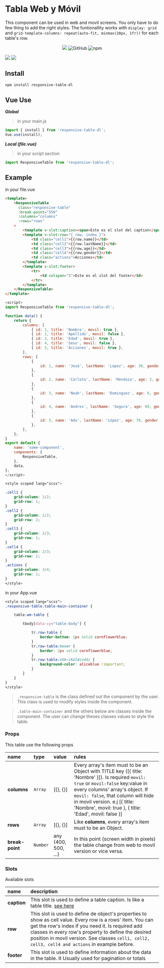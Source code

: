 # Tabla Web y Móvil
<p>
This component can be used in web and movil screens.
You only have to do few thing to add the right styles.
The funtionallity works with <code>display: grid</code> and <code>grid-template-columns: repeat(auto-fit, minmax(20px, 1fr))</code> for each table's row.
</p>
<p align="center">
<img src="https://travis-ci.org/JoseJuan81/responsive-table.svg?branch=dev">
<img alt="GitHub" src="https://img.shields.io/github/license/josejuan81/responsive-table">
<img alt="npm" src="https://img.shields.io/npm/dm/responsive-table">
</p>

<img src="https://japi-static.s3.amazonaws.com/japi-sales-error/Captura-de-pantalla-2020-01-14-a-la%28s%29-12.00.47.png">
<img src="https://japi-static.s3.amazonaws.com/japi-sales-error/Captura-de-pantalla-2020-01-14-a-la%28s%29-12.01.10.png">

## Install
```bash
npm install responsive-table-dl
```

## Vue Use
***Global***
> in your main.js

```js
import { install } from 'responsive-table-dl';
Vue.use(install);
```
***Local (file.vue)***
> in your script section

```js
import ResponsiveTable from 'responsive-table-dl';
```

## Example
in your file.vue

```html
<template>
	<ResponsiveTable
      class="responsive-table"
      :break-point="550"
      :columns="columns"
      :rows="rows"
    >
		<template v-slot:caption><span>Este es el slot del caption</span></template>
		<template v-slot:row="{ row, index }">
			<td class="cell1">{{row.name}}</td>
			<td class="cell2">{{row.lastName}}</td>
			<td class="cell3">{{row.age}}</td>
			<td class="cell4">{{row.gender}}</td>
			<td class="actions">Acciones</td>
		</template>
		<template v-slot:footer>
			<tr>
				<td colspan="5">Este es el slot del footer</td>
			</tr>
		</template>
	</ResponsiveTable>
</template>
```
```js
<script>
import ResponsiveTable from 'responsive-table-dl';

function data() {
	return {
		columns: [
			{ id: 1, title: 'Nombre', movil: true },
			{ id: 2, title: 'Apellido', movil: false },
			{ id: 3, title: 'Edad', movil: true },
			{ id: 4, title: 'Sexo', movil: false },
			{ id: 5, title: 'Acciones', movil: true },
		],
		rows: [
			{
				id: 1, name: 'José', lastName: 'López', age: 30, gender: 'Hombre',
			},
			{
				id: 2, name: 'Carlota', lastName: 'Mendoza', age: 3, gender: 'Mujer',
			},
			{
				id: 3, name: 'Noah', lastName: 'Dominguez', age: 6, gender: 'Hombre',
			},
			{
				id: 4, name: 'Andres', lastName: 'Segura', age: 69, gender: 'Hombre',
			},
			{
				id: 5, name: 'Ada', lastName: 'López', age: 70, gender: 'Mujer',
			},
		],
	};
}
export default {
	name: 'some-component',
	components: {
		ResponsiveTable,
	},
	data,
};
</script>
```
```scss
<style scoped lang="scss">

.cell1 {
	grid-column: 1/2;
	grid-row: 1;
}
.cell2 {
	grid-column: 1/2;
	grid-row: 2;
}
.cell3 {
	grid-column: 2/3;
	grid-row: 1;
}
.cell4 {
	grid-column: 2/3;
	grid-row: 2;
}
.actions {
	grid-column: 3/4;
	grid-row: 1;
}
</style>
```
in your App.vue
```scss
<style scoped lang="scss">
.responsive-table.table-main-container {

	table.wm-table {

		tbody[data-cy="table-body"] {

			tr.row-table {
				border-bottom: 1px solid cornflowerblue;
			}
			tr.row-table:hover {
				border: 2px solid cornflowerblue;
			}
			tr.row-table:nth-child(odd) {
				background-color: aliceblue !important;
			}
		}
	}
}
</style>
```
> `.responsive-table` is the class defined out the component by the user. This class is used to modify styles inside the component.
 
> `.table-main-container` and the others below are classes inside the component. The user can change theses classes values to style the table.
### Props
This table use the following props

name | type | value | rules
:--- | :--- | :--- | :---
**columns** | `Array` | [{}, {}] | Every array's item must to be an Object with TITLE key ([{ title: 'Nombre' }]). Is required `movil: true` or `movil:false` key:value in every columns' array's object. If `movil: false`, that column will hide in movil version. e.j [{ title: 'Nombre', movil: true }, { title: 'Edad', movil: false }]
**rows** | `Array` | [{}, {}] | Like **columns**, every array's item must to be an Object.
**break-point** | `Number` | any (400, 500, ...) | In this point (screen width in pixels) the table change from web to movil version or vice versa.

### Slots
Avaliable slots

name | description
:--- | :--- 
**caption** | This slot is used to define a table caption. Is like a table title. [see here](https://developer.mozilla.org/en-US/docs/Learn/HTML/Tables/Advanced)
**row** | This slot is used to define de object's properties to show as cell value. Every row is a rows' item. You can get the row's index if you need it. Is required add classes in every row's property to define the desired position in movil version. See classes `cell1, cell2, cell3, cell4 and actions` in example before.
**footer** | This slot is used to define information about the data in the table. It Usually used for pagination or totals

